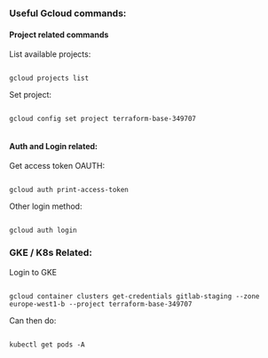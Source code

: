 ### Useful Gcloud commands:



#### Project related commands


List available projects:

```

gcloud projects list

```


Set project:

```

gcloud config set project terraform-base-349707


```



#### Auth and Login related:

Get access token OAUTH:

```

gcloud auth print-access-token

```


Other login method:

```

gcloud auth login

```

### GKE / K8s Related:

Login to GKE

```

gcloud container clusters get-credentials gitlab-staging --zone europe-west1-b --project terraform-base-349707

```

Can then do:

```

kubectl get pods -A 

```
